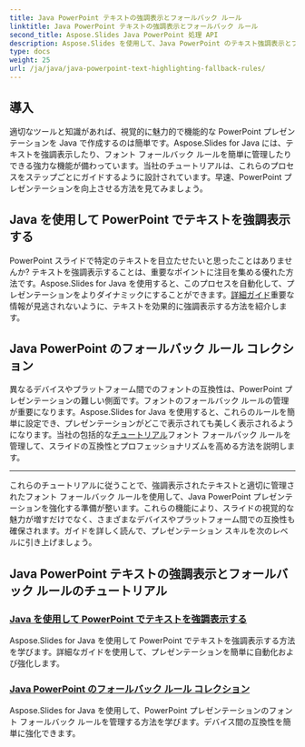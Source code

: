 ```yaml
---
title: Java PowerPoint テキストの強調表示とフォールバック ルール
linktitle: Java PowerPoint テキストの強調表示とフォールバック ルール
second_title: Aspose.Slides Java PowerPoint 処理 API
description: Aspose.Slides を使用して、Java PowerPoint のテキスト強調表示とフォント フォールバック ルールを習得します。チュートリアルに従って、プレゼンテーションをシームレスに強化および自動化します。
type: docs
weight: 25
url: /ja/java/java-powerpoint-text-highlighting-fallback-rules/
---
```


## 導入

適切なツールと知識があれば、視覚的に魅力的で機能的な PowerPoint プレゼンテーションを Java で作成するのは簡単です。Aspose.Slides for Java には、テキストを強調表示したり、フォント フォールバック ルールを簡単に管理したりできる強力な機能が備わっています。当社のチュートリアルは、これらのプロセスをステップごとにガイドするように設計されています。早速、PowerPoint プレゼンテーションを向上させる方法を見てみましょう。

## Java を使用して PowerPoint でテキストを強調表示する
PowerPoint スライドで特定のテキストを目立たせたいと思ったことはありませんか? テキストを強調表示することは、重要なポイントに注目を集める優れた方法です。Aspose.Slides for Java を使用すると、このプロセスを自動化して、プレゼンテーションをよりダイナミックにすることができます。[詳細ガイド](./highlight-text-powerpoint-java/)重要な情報が見逃されないように、テキストを効果的に強調表示する方法を紹介します。

## Java PowerPoint のフォールバック ルール コレクション
異なるデバイスやプラットフォーム間でのフォントの互換性は、PowerPoint プレゼンテーションの難しい側面です。フォントのフォールバック ルールの管理が重要になります。Aspose.Slides for Java を使用すると、これらのルールを簡単に設定でき、プレゼンテーションがどこで表示されても美しく表示されるようになります。当社の包括的な[チュートリアル](./fallback-rules-collection-java-powerpoint/)フォント フォールバック ルールを管理して、スライドの互換性とプロフェッショナリズムを高める方法を説明します。

---

これらのチュートリアルに従うことで、強調表示されたテキストと適切に管理されたフォント フォールバック ルールを使用して、Java PowerPoint プレゼンテーションを強化する準備が整います。これらの機能により、スライドの視覚的な魅力が増すだけでなく、さまざまなデバイスやプラットフォーム間での互換性も確保されます。ガイドを詳しく読んで、プレゼンテーション スキルを次のレベルに引き上げましょう。
## Java PowerPoint テキストの強調表示とフォールバック ルールのチュートリアル
### [Java を使用して PowerPoint でテキストを強調表示する](./highlight-text-powerpoint-java/)
Aspose.Slides for Java を使用して PowerPoint でテキストを強調表示する方法を学びます。詳細なガイドを使用して、プレゼンテーションを簡単に自動化および強化します。
### [Java PowerPoint のフォールバック ルール コレクション](./fallback-rules-collection-java-powerpoint/)
Aspose.Slides for Java を使用して、PowerPoint プレゼンテーションのフォント フォールバック ルールを管理する方法を学びます。デバイス間の互換性を簡単に強化できます。